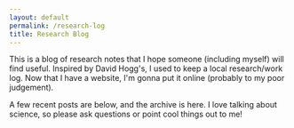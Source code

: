 ```yaml
---
layout: default
permalink: /research-log
title: Research Blog
---
```


This is a blog of research notes that I hope someone (including myself) will find useful. 
Inspired by David Hogg's, I used to keep a local research/work log. Now that I have a website, I'm gonna put it online (probably to my poor judgement).

A few recent posts are below, and the archive is here. I love talking about science, so please ask questions or point cool things out to me!
